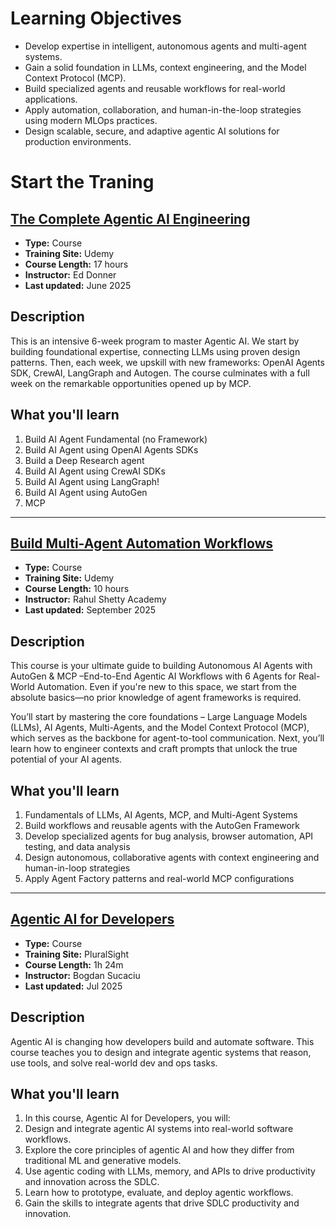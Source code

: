 # Learning Objectives
- Develop expertise in intelligent, autonomous agents and multi-agent systems.
- Gain a solid foundation in LLMs, context engineering, and the Model Context Protocol (MCP).
- Build specialized agents and reusable workflows for real-world applications.
- Apply automation, collaboration, and human-in-the-loop strategies using modern MLOps practices.
- Design scalable, secure, and adaptive agentic AI solutions for production environments.

# Start the Traning 

## [The Complete Agentic AI Engineering](https://essentialsoft.udemy.com/course/the-complete-agentic-ai-engineering-course/learn/lecture/49771331?kw=complete+agentic&src=sac#overview)

- **Type:** Course
- **Training Site:** Udemy  
- **Course Length:** 17 hours  
- **Instructor:** Ed Donner  
- **Last updated:** June 2025  

## Description
This is an intensive 6-week program to master Agentic AI. We start by building foundational expertise, connecting LLMs using proven design patterns. Then, each week, we upskill with new frameworks: OpenAI Agents SDK, CrewAI, LangGraph and Autogen. The course culminates with a full week on the remarkable opportunities opened up by MCP.

## What you'll learn
1. Build AI Agent Fundamental (no Framework)  
2. Build AI Agent using OpenAI Agents SDKs  
3. Build a Deep Research agent  
4. Build AI Agent using CrewAI SDKs  
5. Build AI Agent using LangGraph!  
6. Build AI Agent using AutoGen  
7. MCP  

---

## [Build Multi-Agent Automation Workflows](https://essentialsoft.udemy.com/course/generative-and-agentic-ai-in-production/)

- **Type:** Course
- **Training Site:** Udemy  
- **Course Length:** 10 hours  
- **Instructor:** Rahul Shetty Academy  
- **Last updated:** September 2025 

## Description
This course is your ultimate guide to building Autonomous AI Agents with AutoGen & MCP –End-to-End Agentic AI Workflows with 6 Agents for Real-World Automation. Even if you're new to this space, we start from the absolute basics—no prior knowledge of agent frameworks is required.

You’ll start by mastering the core foundations – Large Language Models (LLMs), AI Agents, Multi-Agents, and the Model Context Protocol (MCP), which serves as the backbone for agent-to-tool communication. Next, you’ll learn how to engineer contexts and craft prompts that unlock the true potential of your AI agents.

## What you'll learn
1. Fundamentals of LLMs, AI Agents, MCP, and Multi-Agent Systems
2. Build workflows and reusable agents with the AutoGen Framework
3. Develop specialized agents for bug analysis, browser automation, API testing, and data analysis
4. Design autonomous, collaborative agents with context engineering and human-in-loop strategies
5. Apply Agent Factory patterns and real-world MCP configurations

---

## [Agentic AI for Developers](https://app.pluralsight.com/library/courses/agentic-ai-developers)

- **Type:** Course
- **Training Site:** PluralSight  
- **Course Length:** 1h 24m  
- **Instructor:** Bogdan Sucaciu  
- **Last updated:** Jul 2025  

## Description
Agentic AI is changing how developers build and automate software. This course teaches you to design and integrate agentic systems that reason, use tools, and solve real-world dev and ops tasks.

## What you'll learn
1. In this course, Agentic AI for Developers, you will:
2. Design and integrate agentic AI systems into real-world software workflows.
3. Explore the core principles of agentic AI and how they differ from traditional ML and generative models.
4. Use agentic coding with LLMs, memory, and APIs to drive productivity and innovation across the SDLC.
5. Learn how to prototype, evaluate, and deploy agentic workflows.
6. Gain the skills to integrate agents that drive SDLC productivity and innovation.
